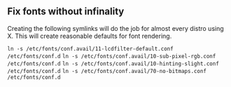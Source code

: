 ## Fix fonts without infinality

Creating the following symlinks will do the job for almost every distro using X. This will create reasonable defaults for font rendering.

`ln -s /etc/fonts/conf.avail/11-lcdfilter-default.conf /etc/fonts/conf.d`
`ln -s /etc/fonts/conf.avail/10-sub-pixel-rgb.conf /etc/fonts/conf.d`
`ln -s /etc/fonts/conf.avail/10-hinting-slight.conf /etc/fonts/conf.d`
`ln -s /etc/fonts/conf.avail/70-no-bitmaps.conf /etc/fonts/conf.d`

